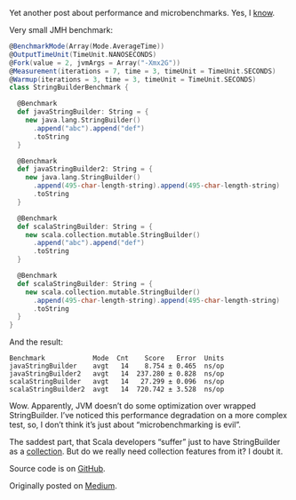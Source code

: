 Yet another post about performance and microbenchmarks. Yes, I [know](http://wiki.jvmlangsummit.com/images/1/1d/PerformanceAnxiety2010.pdf).

Very small JMH benchmark:

```scala
@BenchmarkMode(Array(Mode.AverageTime))
@OutputTimeUnit(TimeUnit.NANOSECONDS)
@Fork(value = 2, jvmArgs = Array("-Xmx2G"))
@Measurement(iterations = 7, time = 3, timeUnit = TimeUnit.SECONDS)
@Warmup(iterations = 3, time = 3, timeUnit = TimeUnit.SECONDS)
class StringBuilderBenchmark {

  @Benchmark
  def javaStringBuilder: String = {
    new java.lang.StringBuilder()
      .append("abc").append("def")
      .toString
  }

  @Benchmark
  def javaStringBuilder2: String = {
    new java.lang.StringBuilder()
      .append(495-char-length-string).append(495-char-length-string)
      .toString
  }

  @Benchmark
  def scalaStringBuilder: String = {
    new scala.collection.mutable.StringBuilder()
      .append("abc").append("def")
      .toString
  }

  @Benchmark
  def scalaStringBuilder: String = {
    new scala.collection.mutable.StringBuilder()
      .append(495-char-length-string).append(495-char-length-string)
      .toString
  }
}
```

And the result:

```
Benchmark            Mode  Cnt    Score   Error  Units
javaStringBuilder    avgt   14    8.754 ± 0.465  ns/op
javaStringBuilder2   avgt   14  237.280 ± 0.828  ns/op
scalaStringBuilder   avgt   14   27.299 ± 0.096  ns/op
scalaStringBuilder2  avgt   14  720.742 ± 3.528  ns/op
```

Wow. Apparently, JVM doesn’t do some optimization over wrapped StringBuilder.
I’ve noticed this performance degradation on a more complex test, so, I don’t
think it’s just about “microbenchmarking is evil”.

The saddest part, that Scala developers “suffer” just to have StringBuilder
as a [collection](https://github.com/scala/scala/blob/2.12.x/src/library/scala/collection/mutable/StringBuilder.scala).
But do we really need collection features from it? I doubt it.

Source code is on [GitHub](https://github.com/dkomanov/scala-string-format).

Originally posted on [Medium](https://medium.com/@dkomanov/scala-stringbuilder-vs-java-stringbuilder-performance-3167a96abfc2).
